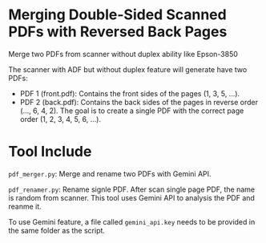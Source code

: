 # Merging Double-Sided Scanned PDFs with Reversed Back Pages 

 Merge two PDFs from scanner without duplex ability like Epson-3850

 The scanner with ADF but without duplex feature will generate have two PDFs:
 * PDF 1 (front.pdf): Contains the front sides of the pages (1, 3, 5, ...).
 * PDF 2 (back.pdf): Contains the back sides of the pages in reverse order (..., 6, 4, 2).
 The goal is to create a single PDF with the correct page order (1, 2, 3, 4, 5, 6, ...).

# Tool Include

`pdf_merger.py`: Merge and rename two PDFs with Gemini API.

`pdf_renamer.py`: Rename signle PDF. After scan single page PDF, the name is random from scanner. This tool uses Gemini API to analysis the PDF and reanme it.

To use Gemini feature, a file called `gemini_api.key` needs to be provided in the same folder as the script.

